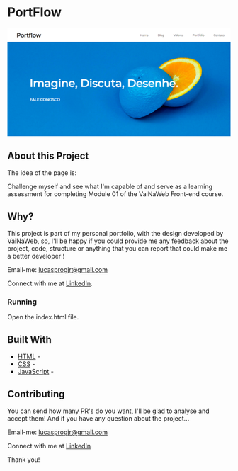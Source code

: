 # PortFlow

![Preview-Screens](https://github.com/yami-kagayaki/portflow-vnw/blob/master/portflow.png)

## About this Project

The idea of the page is:

Challenge myself and see what I'm capable of and serve as a learning assessment for completing Module 01 of the VaiNaWeb Front-end course.

## Why?

This project is part of my personal portfolio, with the design developed by VaiNaWeb, so, I'll be happy if you could provide me any feedback about the project, code, structure or anything that you can report that could make me a better developer !

Email-me: lucasprogjr@gmail.com

Connect with me at [LinkedIn](https://www.linkedin.com/in/yami-kagayaki/).

### Running

Open the index.html file.

## Built With

- [HTML](https://facebook.github.io/react-native/) -
- [CSS](https://facebook.github.io/react-native/) -
- [JavaScript](https://facebook.github.io/react-native/) -

## Contributing

You can send how many PR's do you want, I'll be glad to analyse and accept them! And if you have any question about the project...

Email-me: lucasprogjr@gmail.com

Connect with me at [LinkedIn](https://www.linkedin.com/in/yami-kagayaki/)

Thank you!

